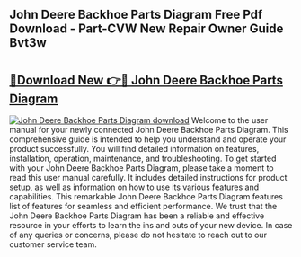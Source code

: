 ## John Deere Backhoe Parts Diagram Free Pdf Download - Part-CVW New Repair Owner Guide Bvt3w

# <h2><a href="http://dfkb56.blite.top/?on=John+Deere+Backhoe+Parts+Diagram">🔗Download New 👉🔴 John Deere Backhoe Parts Diagram</a></h2>

[![John Deere Backhoe Parts Diagram download](https://i.imgur.com/lujVjoI.png)](http://dfkb56.blite.top/?on=John+Deere+Backhoe+Parts+Diagram)
Welcome to the user manual for your newly connected John Deere Backhoe Parts Diagram. This comprehensive guide is intended to help you understand and operate your product successfully. You will find detailed information on features, installation, operation, maintenance, and troubleshooting. To get started with your John Deere Backhoe Parts Diagram, please take a moment to read this user manual carefully. It includes detailed instructions for product setup, as well as information on how to use its various features and capabilities. This remarkable John Deere Backhoe Parts Diagram features list of features for seamless and efficient performance. We trust that the John Deere Backhoe Parts Diagram has been a reliable and effective resource in your efforts to learn the ins and outs of your new device. In case of any queries or concerns, please do not hesitate to reach out to our customer service team.
